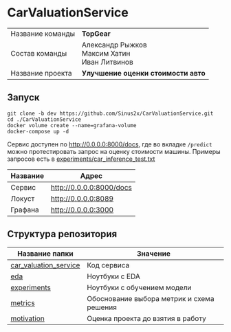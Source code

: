 # CarValuationService

|                  |                                                   |
|------------------|---------------------------------------------------|
| Название команды | **TopGear**                                       |
| Состав команды   | Александр Рыжков<br>Максим Хатин<br>Иван Литвинов |
| Название проекта | **Улучшение оценки стоимости авто**               |

## Запуск
`git clone -b dev https://github.com/Sinus2x/CarValuationService.git` <br />
`cd ./CarValuationService` <br />
`docker volume create --name=grafana-volume` <br />
`docker-compose up -d`

Сервис доступен по http://0.0.0.0:8000/docs, где во вкладке `/predict` можно протестировать запрос на оценку стоимости машины.
Примеры запросов есть в [experiments/car_inference_test.txt](experiments/car_inference_test.txt)

| Название | Адрес                    |
|----------|--------------------------|
| Сервис   | http://0.0.0.0:8000/docs |
| Локуст   | http://0.0.0.0:8089      |
| Графана  | http://0.0.0.0:3000      |

## Структура репозитория


| Название папки                                   | Значение                                                                |
|--------------------------------------------------|-------------------------------------------------------------------------|
| [car_valuation_service](car_valuation_service/)  | Код сервиса                                                             |
| [eda](eda/)                                      | Ноутбуки с EDA                                                          |
| [experiments](experiments/)                      | Ноутбуки с обучением модели                                             |
| [metrics](metrics/)                              | Обоснование выбора метрик и схема решения                               |
| [motivation](motivation/)                        | Оценка проекта до взятия в работу                                       |

